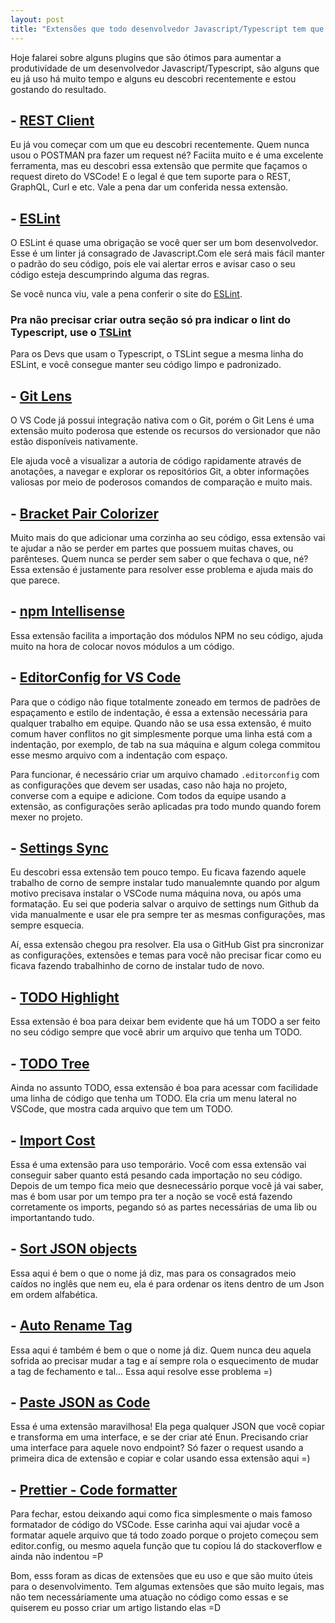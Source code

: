 ```yaml
---
layout: post
title: "Extensões que todo desenvolvedor Javascript/Typescript tem que ter!"
---
```


Hoje falarei sobre alguns plugins que são ótimos para aumentar a produtividade de um desenvolvedor Javascript/Typescript, são alguns que eu já uso há muito tempo e alguns eu descobri recentemente e estou gostando do resultado.

## - [REST Client](https://marketplace.visualstudio.com/items?itemName=humao.rest-client)

Eu já vou começar com um que eu descobri recentemente. Quem nunca usou o POSTMAN pra fazer um request né? Faciita muito e é uma excelente ferramenta, mas eu descobri essa extensão que permite que façamos o request direto do VSCode! E o legal é que tem suporte para o REST, GraphQL, Curl e etc. Vale a pena dar um conferida nessa extensão.

## - [ESLint](https://marketplace.visualstudio.com/items?itemName=dbaeumer.vscode-eslint)

O ESLint é quase uma obrigação se você quer ser um bom desenvolvedor. Esse é um linter já consagrado de Javascript.Com ele será mais fácil manter o padrão do seu código, pois ele vai alertar erros e avisar caso o seu código esteja descumprindo alguma das regras.

Se você nunca viu, vale a pena conferir o site do [ESLint](https://eslint.org/).

### Pra não precisar criar outra seção só pra indicar o lint do Typescript, use o [TSLint](https://marketplace.visualstudio.com/items?itemName=eg2.tslint)

Para os Devs que usam o Typescript, o TSLint segue a mesma linha do ESLint, e você consegue manter seu código limpo e padronizado. 

## - [Git Lens](https://marketplace.visualstudio.com/items?itemName=eamodio.gitlens)

O VS Code já possui integração nativa com o Git, porém o Git Lens é uma extensão muito poderosa que estende os recursos do versionador que não estão disponíveis nativamente.

Ele ajuda você a visualizar a autoria de código rapidamente através de anotações, a navegar e explorar os repositórios Git, a obter informações valiosas por meio de poderosos comandos de comparação e muito mais.

## - [Bracket Pair Colorizer](https://marketplace.visualstudio.com/items?itemName=CoenraadS.bracket-pair-colorizer)

Muito mais do que adicionar uma corzinha ao seu código, essa extensão vai te ajudar a não se perder em partes que possuem muitas chaves, ou parênteses. Quem nunca se perder sem saber o que fechava o que, né? Essa extensão é justamente para resolver esse problema e ajuda mais do que parece.

## - [npm Intellisense](https://marketplace.visualstudio.com/items?itemName=christian-kohler.npm-intellisense)

Essa extensão facilita a importação dos módulos NPM no seu código, ajuda muito na hora de colocar novos módulos a um código.

## - [EditorConfig for VS Code](https://marketplace.visualstudio.com/items?itemName=EditorConfig.EditorConfig)

Para que o código não fique totalmente zoneado em termos de padrões de espaçamento e estilo de indentação, é essa a extensão necessária para qualquer trabalho em equipe. Quando não se usa essa extensão, é muito comum haver conflitos no git simplesmente porque uma linha está com a indentação, por exemplo, de tab na sua máquina e algum colega commitou esse mesmo arquivo com a indentação com espaço.

Para funcionar, é necessário criar um arquivo chamado `.editorconfig` com as configurações que devem ser usadas, caso não haja no projeto, converse com a equipe e adicione. Com todos da equipe usando a extensão, as configurações serão aplicadas pra todo mundo quando forem mexer no projeto.

## - [Settings Sync](https://marketplace.visualstudio.com/items?itemName=Shan.code-settings-sync)

Eu descobri essa extensão tem pouco tempo. Eu ficava fazendo aquele trabalho de corno de sempre instalar tudo manualemnte quando por algum motivo precisava instalar o VSCode numa máquina nova, ou após uma formatação. Eu sei que poderia salvar o arquivo de settings num Github da vida manualmente e usar ele pra sempre ter as mesmas configurações, mas sempre esquecia.

Aí, essa extensão chegou pra resolver. Ela usa o GitHub Gist pra sincronizar as configurações, extensões e temas para você não precisar ficar como eu ficava fazendo trabalhinho de corno de instalar tudo de novo.

## - [TODO Highlight](https://marketplace.visualstudio.com/items?itemName=wayou.vscode-todo-highlight)

Essa extensão é boa para deixar bem evidente que há um TODO a ser feito no seu código sempre que você abrir um arquivo que tenha um TODO.

## - [TODO Tree](https://marketplace.visualstudio.com/items?itemName=Gruntfuggly.todo-tree)

Ainda no assunto TODO, essa extensão é boa para acessar com facilidade uma linha de código que tenha um TODO. Ela cria um menu lateral no VSCode, que mostra cada arquivo que tem um TODO. 

## - [Import Cost](https://marketplace.visualstudio.com/items?itemName=wix.vscode-import-cost)

Essa é uma extensão para uso temporário. Você com essa extensão vai conseguir saber quanto está pesando cada importação no seu código. Depois de um tempo fica meio que desnecessário porque você já vai saber, mas é bom usar por um tempo pra ter a noção se você está fazendo corretamente os imports, pegando só as partes necessárias de uma lib ou importantando tudo.

## - [Sort JSON objects](https://marketplace.visualstudio.com/items?itemName=richie5um2.vscode-sort-json)

Essa aqui é bem o que o nome já diz, mas para os consagrados meio caídos no inglês que nem eu, ela é para ordenar os itens dentro de um Json em ordem alfabética. 

## - [Auto Rename Tag](https://marketplace.visualstudio.com/items?itemName=formulahendry.auto-rename-tag)

Essa aqui é também é bem o que o nome já diz. Quem nunca deu aquela sofrida ao precisar mudar a tag e aí sempre rola o esquecimento de mudar a tag de fechamento e tal... Essa aqui resolve esse problema =) 


## - [Paste JSON as Code](https://marketplace.visualstudio.com/items?itemName=quicktype.quicktype)

Essa é uma extensão maravilhosa! Ela pega qualquer JSON que você copiar e transforma em uma interface, e se der criar até Enun. Precisando criar uma interface para aquele novo endpoint? Só fazer o request usando a primeira dica de extensão e copiar e colar usando essa extensão aqui =) 

## - [Prettier - Code formatter](https://marketplace.visualstudio.com/items?itemName=esbenp.prettier-vscode)

Para fechar, estou deixando aqui como fica simplesmente o mais famoso formatador de código do VSCode. Esse carinha aqui vai ajudar você a formatar aquele arquivo que tá todo zoado porque o projeto começou sem editor.config, ou mesmo aquela função que tu copiou lá do stackoverflow e ainda não indentou =P 


Bom, esss foram as dicas de extensões que eu uso e que são muito úteis para o desenvolvimento. Tem algumas extensões que são muito legais, mas não tem necessáriamente uma atuação no código como essas e se quiserem eu posso criar um artigo listando elas =D 
